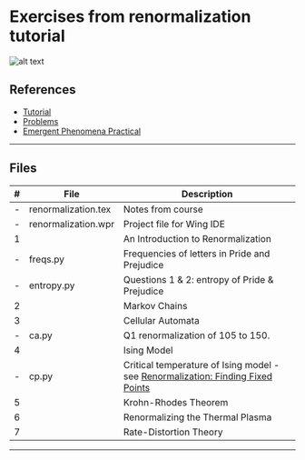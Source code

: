 # Exercises from renormalization tutorial

![alt text](https://www.complexityexplorer.org/system//courses/tutorials/logos/000/000/067/normal/PastedGraphic-2.jpg?1554505471 "")


## References

* [Tutorial](https://www.complexityexplorer.org/courses/67-introduction-to-renormalization)
* [Problems](http://tuvalu.santafe.edu/~simon/MOOC_problems.pdf)
* [Emergent Phenomena Practical](http://tuvalu.santafe.edu/~simon/practical.pdf)

---

## Files

#|File|Description
------------------------------|------------------------------|-----------------------------
-|renormalization.tex|Notes from course
-|renormalization.wpr|Project file for Wing IDE
1||An Introduction to Renormalization|
-|freqs.py|Frequencies of letters in Pride and Prejudice
-|entropy.py|Questions 1 & 2: entropy of Pride & Prejudice
2||Markov Chains
3||Cellular Automata
-|ca.py|Q1 renormalization of 105 to 150.
4||Ising Model
-|cp.py|Critical temperature of Ising model - see [Renormalization: Finding Fixed Points](https://www.complexityexplorer.org/courses/67-introduction-to-renormalization/segments/5424)
5||Krohn-Rhodes Theorem
6||Renormalizing the Thermal Plasma
7||Rate-Distortion Theory

---
